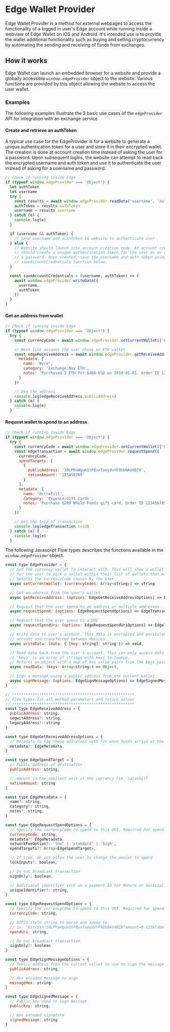 # Edge Wallet Provider

Edge Wallet Provider is a method for external webpages to access the functionality
of a logged in user's Edge account while running inside a webview of Edge Wallet on 
iOS and Android. It's intended use is to provide the wallet additional functionality
such as buying and selling cryptocurrency by automating the sending and receiving
of funds from exchanges.

## How it works

Edge Wallet can launch an embedded browser for a website and provide a globally
accessible `window.edgeProvider` object to the website. Various functions are
provided by this object allowing the website to access the user wallet.

### Examples

The following examples illustrate the 3 basic use cases of the `edgeProvider` API for integration
with an exchange service

#### Create and retrieve an authToken

A typical use case for the EdgeProvider is for a website to generate a unique authentication
token for a user and store it in their encrypted wallet. The creation is done at account creation
time instead of asking the user for a password. Upon subsequent logins, the website can attempt
to read back the encrypted username and auth token and use it to authenticate the user
instead of asking for a username and password.

```javascript
// Check if running inside Edge
if (typeof window.edgeProvider === 'Object') {
  let authToken
  let username
  try {
    const results = await window.edgeProvider.readData('username', 'authToken')
    authToken = results.authToken
    username = results.username
  } catch (e) {
    console.log(e)
  }

  if (username && authToken) {
    // Send username and authToken to website to authenticate user
  } else {
    // Website should launch into account creation mode. At account creation, website
    // should create a unique authentication token for the user as an alternative to
    // a password. Once created, save the username and auth token using
    // saveAccountCredentials function below.
  }

  const saveAccountCredentials = (username, authToken) => {
    await window.edgeProvider.writeData({
      username,
      authToken
    })
  }
}
```

#### Get an address from wallet

```javascript
// Check if running inside Edge
if (typeof window.edgeProvider === 'Object') {
  try {
    const currencyCode = await window.edgeProvider.setCurrentWallet(['BCH', 'ETH', 'BTC'])

    // Next line assumes the user chose an ETH wallet
    const edgeReceiveAddress = await window.edgeProvider.getReceiveAddress({
      metadata: {
        name: 'Wyre',
        category: 'Exchange:Buy ETH',
        notes: 'Purchased 2 ETH for $400 USD on 2019-01-01. Order ID 1234567890abcd'
      }
    })

    // Use the address
    console.log(edgeReceiveAddress.publicAddress)
  } catch (e) {
    console.log(e)
  }
```

#### Request wallet to spend to an address

```javascript
// Check if running inside Edge
if (typeof window.edgeProvider === 'Object') {
  try {
    const currencyCode = await window.edgeProvider.setCurrentWallet(['BTC'])
    const edgeTransaction = await window.edgeProvider.requestSpend({
      currencyCode,
      spendTargets: [
        {
          publicAddress: '39LPRaWgum1tPBsxToeydvYF9bbNAUdBZX',
          nativeAmount: '123456789'
        }
      ],
      metadata: {
        name: 'Bitrefill',
        category: 'Expense:Gift Cards',
        notes: 'Purchase $200 Whole Foods gift card. Order ID 1234567890abcd'
      }
    })

    // Get the txid of transaction
    console.log(edgeTransaction.txid)
  } catch (e) {
    console.log(e)
  }
```

The following Javascript Flow types describes the functions available in the `window.edgeProvider` object.

```javascript
const type EdgeProvider = {
  // Set the currency wallet to interact with. This will show a wallet selector modal
  // for the user to pick a wallet within their list of wallets that match `currencyCodes`
  // Returns the currencyCode chosen by the user
  async setCurrentWallet: (currencyCodes: Array<string>) => string

  // Get an address from the user's wallet
  async getReceiveAddress: (options: EdgeGetReceiveAddressOptions) => EdgeReceiveAddress,

  // Request that the user spend to an address or multiple addresses
  async requestSpend: (options: EdgeRequestSpendOptions) => EdgeTransaction,

  // Request that the user spend to a URI
  async requestSpendUri: (options: EdgeRequestSpendUriOptions) => EdgeTransaction,

  // Write data to user's account. This data is encrypted and persisted in their Edge
  // account and transferred between devices
  async writeData: (data: { [key: string]: string }) => void,

  // Read data back from the user's account. This can only access data written by this same plugin
  // 'keys' is an array of strings with keys to lookup.
  // Returns an object with a map of key value pairs from the keys passed in
  async readData: (keys: Array<string>) => Object,

  // Sign a message using a public address from the current wallet
  async signMessage: (options: EdgeSignMessageOptions) => EdgeSignedMessage,
}

// ******************************************************
// Flow types for all method parameters and return values
// ******************************************************
const type EdgeReceiveAddress = {
  publicAddress: string,
  segwitAddress?: string,
  legacyAddress?: string
}

const type EdgeGetReceiveAddressOptions = {
  // Metadata to tag these addresses with for when funds arrive at the address
  metadata?: EdgeMetadata
}

const type EdgeSpendTarget = {
  // Public address of destination
  publicAddress: string,

  // Amount in the smallest unit of the currency (ie. satoshis)
  nativeAmount: string
}

const type EdgeMetadata = {
  name?: string,
  category?: string,
  notes?: string,
}

const type EdgeRequestSpendOptions = {
  // Specify the currencyCode to spend to this URI. Required for spending tokens
  currencyCode: string,
  metadata?: EdgeMetadata,
  networkFeeOption?: 'low' | 'standard' | 'high',
  spendTargets?: Array<EdgeSpendTarget>,

  // If true, do not allow the user to change the amount to spend
  lockInputs?: boolean,

  // Do not broadcast transaction
  signOnly?: boolean,

  // Additional identifier such as a payment ID for Monero or destination tag for Ripple/XRP
  uniqueIdentifier?: string,
}

const type EdgeRequestSpendOptions = {
  // Specify the currencyCdoe to spend to this URI. Required for spending tokens
  currencyCode: string,

  // BIP21 style string to parse and spend to.
  // ie. "bitcoin:39LPRaWgum1tPBsxToeydvYF9bbNAUdBZX?amount=0.123&label=Bitrefill&message=GiftCards"
  spendUri: string,

  // Do not broadcast transaction
  signOnly?: boolean
}

const type EdgeSignMessageOptions = {
  // Public address from the current wallet to use to sign the message
  publicAddress: string,

  // Hex encoded message to sign
  messageHex: string
}

const type EdgeSignedMessage = {
  // Public key used to sign message
  publicKey: string,

  // Hex encoded signature
  signedMessage: string
}

```

